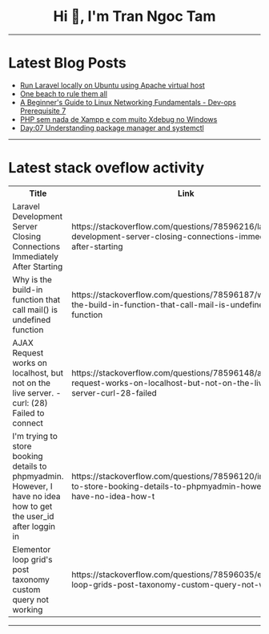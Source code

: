 <h1 align="center">Hi 👋, I'm Tran Ngoc Tam</h1>

---

# Latest Blog Posts 
<!-- BLOG-POST-LIST:START -->
- [Run Laravel locally on Ubuntu using Apache virtual host](https://dev.to/medilies/run-laravel-locally-on-ubuntu-using-apache-virtual-host-chd)
- [One beach to rule them all](https://dev.to/rcmonteiro/one-beach-to-rule-them-all-3nid)
- [A Beginner&#39;s Guide to Linux Networking Fundamentals - Dev-ops Prerequisite 7](https://dev.to/iaadidev/a-beginners-guide-to-linux-networking-fundamentals-dev-ops-prerequisite-7-434o)
- [PHP sem nada de Xampp e com muito Xdebug no Windows](https://dev.to/wesleyotio/php-sem-nada-de-xampp-e-com-muito-xdebug-no-windows-opa)
- [Day:07 Understanding package manager and systemctl](https://dev.to/oncloud7/day07-understanding-package-manager-and-systemctl-14b1)
<!-- BLOG-POST-LIST:END -->

---

# Latest stack oveflow activity
<table>
  <tr><th>Title</th><th>Link</th></tr>
  <!-- STACKOVERFLOW:START --><tr><td>Laravel Development Server Closing Connections Immediately After Starting</td><td>https://stackoverflow.com/questions/78596216/laravel-development-server-closing-connections-immediately-after-starting</td></tr><tr><td>Why is the build-in function that call mail&lpar;&rpar; is undefined function</td><td>https://stackoverflow.com/questions/78596187/why-is-the-build-in-function-that-call-mail-is-undefined-function</td></tr><tr><td>AJAX Request works on localhost, but not on the live server. - curl: &lpar;28&rpar; Failed to connect</td><td>https://stackoverflow.com/questions/78596148/ajax-request-works-on-localhost-but-not-on-the-live-server-curl-28-failed</td></tr><tr><td>I&#39;m trying to store booking details to phpmyadmin. However, I have no idea how to get the user_id after loggin in</td><td>https://stackoverflow.com/questions/78596120/im-trying-to-store-booking-details-to-phpmyadmin-however-i-have-no-idea-how-t</td></tr><tr><td>Elementor loop grid&#39;s post taxonomy custom query not working</td><td>https://stackoverflow.com/questions/78596035/elementor-loop-grids-post-taxonomy-custom-query-not-working</td></tr><!-- STACKOVERFLOW:END -->
</table>

---


